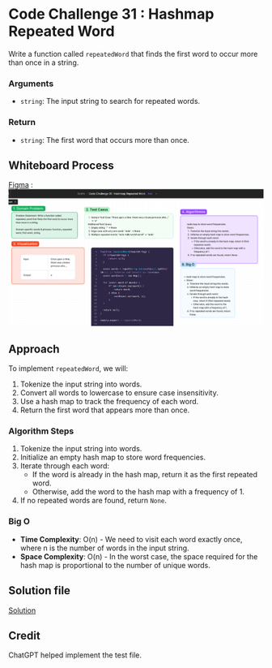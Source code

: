 # Code Challenge 31 : Hashmap Repeated Word
Write a function called `repeatedWord` that finds the first word to occur more than once in a string.

### Arguments
- `string`: The input string to search for repeated words.

### Return
- `string`: The first word that occurs more than once.

## Whiteboard Process
[Figma](https://www.figma.com/board/YTEumVJHO3pYKG7QrXeQEm/Hash-Table-Code-Challenge%3A-Class-30-(Copy)?node-id=14907-13&t=UYucS8vwcpMVTxi7-0) : ![alt text](image.png)

## Approach
To implement `repeatedWord`, we will:
1. Tokenize the input string into words.
2. Convert all words to lowercase to ensure case insensitivity.
3. Use a hash map to track the frequency of each word.
4. Return the first word that appears more than once.

### Algorithm Steps
1. Tokenize the input string into words.
2. Initialize an empty hash map to store word frequencies.
3. Iterate through each word:
   - If the word is already in the hash map, return it as the first repeated word.
   - Otherwise, add the word to the hash map with a frequency of 1.
4. If no repeated words are found, return `None`.

### Big O
- **Time Complexity**: O(n) - We need to visit each word exactly once, where n is the number of words in the input string.
- **Space Complexity**: O(n) - In the worst case, the space required for the hash map is proportional to the number of unique words.


## Solution file
[Solution](map.js)

## Credit
ChatGPT helped implement the test file.
